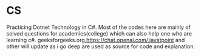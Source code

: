 # CS
Practicing Dotnet Technology in C#.
Most of the codes here are mainly of solved questions for academics(college) which can also help one who are learning c#.
geeksforgeeks.org,https://chat.openai.com/,javatpoint and other will update as i go deep are used as source for code and explanation.
